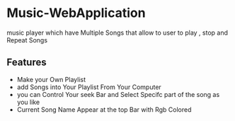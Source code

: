 # Music-WebApplication

music player which have Multiple Songs that allow to user to play , stop and Repeat Songs 

## Features
- Make your Own Playlist
- add Songs into Your Playlist From Your Computer
- you can Control Your seek Bar and Select Specifc part of the song as you like
- Current Song Name Appear at the top Bar with Rgb Colored 


